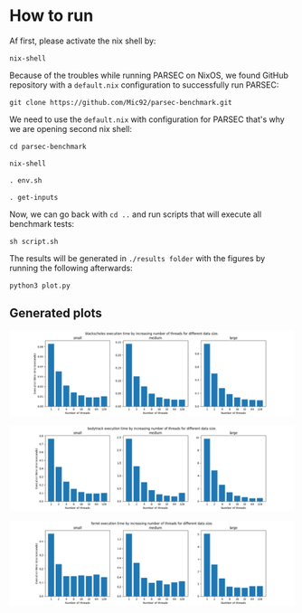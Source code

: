 # How to run

Af first, please activate the nix shell by:

```console
nix-shell
```

Because of the troubles while running PARSEC on NixOS, we found GitHub repository with a ```default.nix``` configuration
to successfully run PARSEC:

```console
git clone https://github.com/Mic92/parsec-benchmark.git
```

We need to use the ```default.nix``` with configuration for PARSEC that's why we are opening second nix shell:

```console
cd parsec-benchmark
```

```console
nix-shell
```

```console
. env.sh
```

```console
. get-inputs
```

Now, we can go back with ```cd ..``` and run scripts that will execute all benchmark tests:

```console
sh script.sh
```

The results will be generated in ```./results folder``` with the figures by running the following afterwards:

```console
python3 plot.py
```

## Generated plots

![Alt text](results/blackscholes.png?raw=true "Black-scholes application")

![Alt text](results/bodytrack.png?raw=true "Body track application")

![Alt text](results/ferret.png?raw=true "Ferret application")

